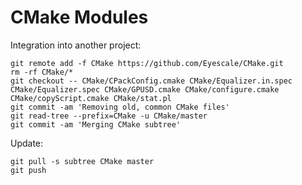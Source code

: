 # CMake Modules

Integration into another project:

    git remote add -f CMake https://github.com/Eyescale/CMake.git
    rm -rf CMake/*
    git checkout -- CMake/CPackConfig.cmake CMake/Equalizer.in.spec CMake/Equalizer.spec CMake/GPUSD.cmake CMake/configure.cmake CMake/copyScript.cmake CMake/stat.pl
    git commit -am 'Removing old, common CMake files'
    git read-tree --prefix=CMake -u CMake/master
    git commit -am 'Merging CMake subtree'

Update:

    git pull -s subtree CMake master
    git push
